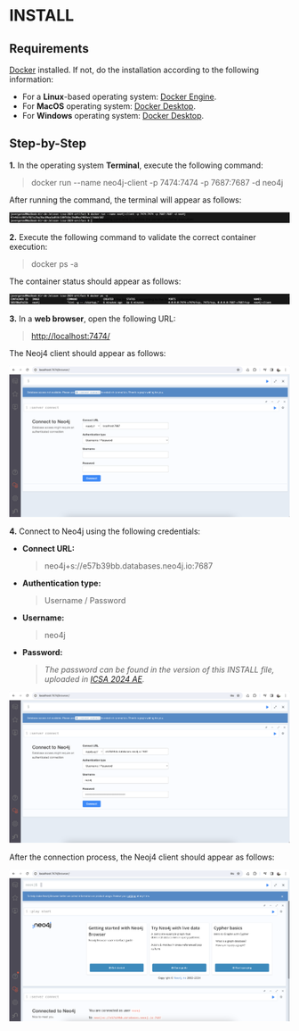 # INSTALL

## Requirements

[Docker](https://www.docker.com/) installed. If not, do the installation according to the following information:

* For a **Linux**-based operating system: [Docker Engine](https://docs.docker.com/engine/install/).
* For **MacOS** operating system: [Docker Desktop](https://www.docker.com/products/docker-desktop/).
* For **Windows** operating system: [Docker Desktop](https://www.docker.com/products/docker-desktop/).

## Step-by-Step

**1.** In the operating system **Terminal**, execute the following command:

> docker run --name neo4j-client -p 7474:7474 -p 7687:7687 -d neo4j

After running the command, the terminal will appear as follows:

![alt text](./figures/install/fig1.png)

**2.** Execute the following command to validate the correct container execution:

> docker ps -a

The container status should appear as follows:

![alt text](./figures/install/fig2.png)

**3.** In a **web browser**, open the following URL:

> [http://localhost:7474/](http://localhost:7474/)

The Neoj4 client should appear as follows:

![alt text](./figures/install/fig3.png)

**4.** Connect to Neo4j using the following credentials:

- **Connect URL:**
  > neo4j+s://e57b39bb.databases.neo4j.io:7687

- **Authentication type:**
  > Username / Password

- **Username:**
  > neo4j

- **Password:**
  > *The password can be found in the version of this INSTALL file, uploaded in [ICSA 2024 AE](https://nfdixcs.sdq.kastel.kit.edu/).*

![alt text](./figures/install/fig4.png)

After the connection process, the Neoj4 client should appear as follows:

![alt text](./figures/install/fig5.png)